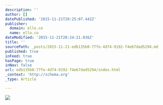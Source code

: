 ```yaml
---
description: ''
author: []
datePublished: '2015-11-21T20:25:07.442Z'
publisher:
  domain: ello.co
  name: ello.co
dateModified: '2015-11-21T20:24:21.036Z'
title: ''
sourcePath: _posts/2015-11-21-edb135b0-77fe-4d74-9192-f4e67dad5294.md
published: true
inFeed: true
hasPage: true
inNav: false
url: edb135b0-77fe-4d74-9192-f4e67dad5294/index.html
_context: 'http://schema.org'
_type: Article

---
```

![](https://d324imu86q1bqn.cloudfront.net/uploads/asset/attachment/3235303/ello-optimized-deca6444.jpg)